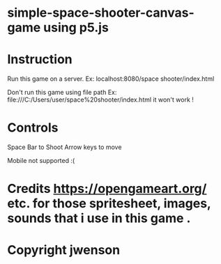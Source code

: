 # simple-space-shooter-canvas-game using p5.js
# Instruction 
Run this game on a server. Ex: localhost:8080/space shooter/index.html

Don't run this game using file path Ex: file:///C:/Users/user/space%20shooter/index.html it won't work !

# Controls
Space Bar to Shoot
Arrow keys to move

Mobile not supported :(

# Credits https://opengameart.org/ etc. for those spritesheet, images, sounds that i use in this game .
# Copyright jwenson
